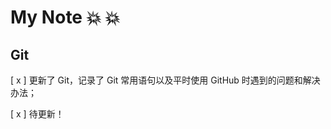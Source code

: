 # My Note :boom: :boom:

## Git 
[ x ] 更新了 Git，记录了 Git 常用语句以及平时使用 GitHub 时遇到的问题和解决办法；

[ x ] 待更新！
         
